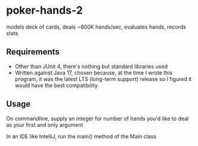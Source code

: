 # poker-hands-2

models deck of cards, deals ~800K hands/sec, evaluates hands, records stats

## Requirements

* Other than JUnit 4, there's nothing but standard libraries used
* Written against Java 17, chosen because, at the time I wrote this program, it was the latest LTS (long-term support) release so I figured it would have the best compatibility

## Usage

On commandline, supply an integer for number of hands you'd like to deal as your first and only argument

In an IDE like IntelliJ, run the main() method of the Main class
